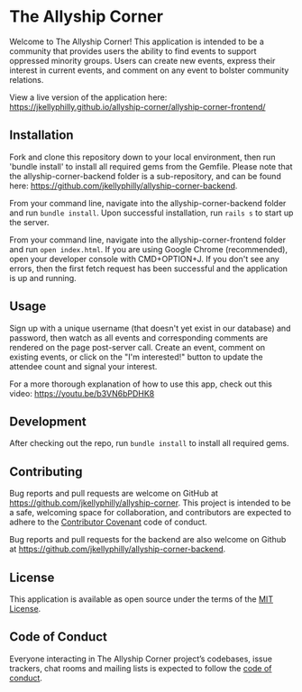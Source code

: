 # The Allyship Corner
Welcome to The Allyship Corner! This application is intended to be a community that provides users the ability to find events to support oppressed minority groups. Users can create new events, express their interest in current events, and comment on any event to bolster community relations.

View a live version of the application here: https://jkellyphilly.github.io/allyship-corner/allyship-corner-frontend/

## Installation

Fork and clone this repository down to your local environment, then run 'bundle install' to install all required gems from the Gemfile. Please note that the allyship-corner-backend folder is a sub-repository, and can be found here: https://github.com/jkellyphilly/allyship-corner-backend.

From your command line, navigate into the allyship-corner-backend folder and run `bundle install`. Upon successful installation, run `rails s` to start up the server.

From your command line, navigate into the allyship-corner-frontend folder and run `open index.html`. If you are using Google Chrome (recommended), open your developer console with CMD+OPTION+J. If you don't see any errors, then the first fetch request has been successful and the application is up and running.

## Usage

Sign up with a unique username (that doesn't yet exist in our database) and password, then watch as all events and corresponding comments are rendered on the page post-server call. Create an event, comment on existing events, or click on the "I'm interested!" button to update the attendee count and signal your interest.

For a more thorough explanation of how to use this app, check out this video: https://youtu.be/b3VN6bPDHK8

## Development

After checking out the repo, run `bundle install` to install all required gems.

## Contributing

Bug reports and pull requests are welcome on GitHub at https://github.com/jkellyphilly/allyship-corner. This project is intended to be a safe, welcoming space for collaboration, and contributors are expected to adhere to the [Contributor Covenant](http://contributor-covenant.org) code of conduct.

Bug reports and pull requests for the backend are also welcome on Github at https://github.com/jkellyphilly/allyship-corner-backend.

## License

This application is available as open source under the terms of the [MIT License](https://opensource.org/licenses/MIT).

## Code of Conduct

Everyone interacting in The Allyship Corner project’s codebases, issue trackers, chat rooms and mailing lists is expected to follow the [code of conduct](https://github.com/jkellyphilly/allyship-corner/blob/master/CODE_OF_CONDUCT.md).
